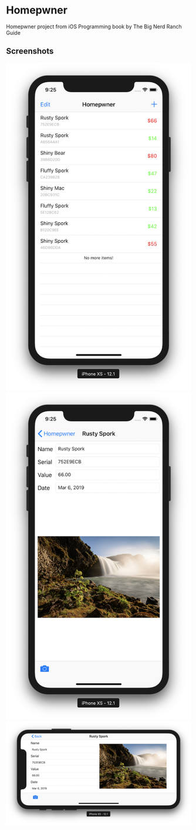# Homepwner
Homepwner project from iOS Programming book by The Big Nerd Ranch Guide

## Screenshots
![Main screen](images/mainscreen.png)
![Item Detail View](images/itemdetailview_portrait.png)
![Item Detail View Landscape](images/itemdetailview_landscape.png)
